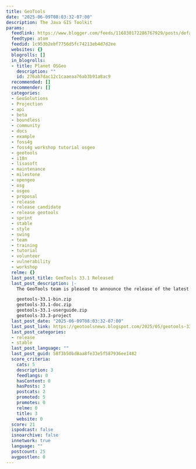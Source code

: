 ```yaml
---
title: GeoTools
date: "2025-06-09T08:03:32-07:00"
description: The Java GIS Toolkit
params:
  feedlink: https://www.blogger.com/feeds/116830172286767929/posts/default
  feedtype: atom
  feedid: 1c953b2ebf7756d5fc74213eb4d7d2ee
  websites: {}
  blogrolls: []
  in_blogrolls:
  - title: Planet OSGeo
    description: ""
    id: 276ab7dac12c1caaeaa76ab3b91a8ac9
  recommended: []
  recommender: []
  categories:
  - GeoSolutions
  - Projection
  - api
  - beta
  - boundless
  - community
  - docs
  - example
  - foss4g
  - foss4g workshop tutorial osgeo
  - geotools
  - i18n
  - lisasoft
  - maintenance
  - milestone
  - opengeo
  - osg
  - osgeo
  - proposal
  - release
  - release candidate
  - release geotools
  - sprint
  - stable
  - style
  - swing
  - team
  - training
  - tutorial
  - volunteer
  - vulnerability
  - workshop
  relme: {}
  last_post_title: GeoTools 33.1 Released
  last_post_description: |-
    The GeoTools team is pleased to announce the release of the latest stable version of GeoTools 32.3:

    geotools-33.1-bin.zip
    geotools-33.1-doc.zip
    geotools-33.1-userguide.zip
    geotools-33.3-project
  last_post_date: "2025-06-09T08:03:32-07:00"
  last_post_link: https://geotoolsnews.blogspot.com/2025/05/geotools-331-released.html
  last_post_categories:
  - release
  - stable
  last_post_language: ""
  last_post_guid: 58f3b50bd8aa8fe33e5f587936ee1482
  score_criteria:
    cats: 5
    description: 3
    feedlangs: 0
    hasContent: 0
    hasPosts: 3
    postcats: 2
    promoted: 5
    promotes: 0
    relme: 0
    title: 3
    website: 0
  score: 21
  ispodcast: false
  isnoarchive: false
  innetwork: true
  language: ""
  postcount: 25
  avgpostlen: 0
---
```

